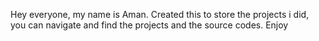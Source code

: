 Hey everyone, my name is Aman.
Created this to store the projects i did, you can navigate and find the projects and the source codes.
Enjoy

